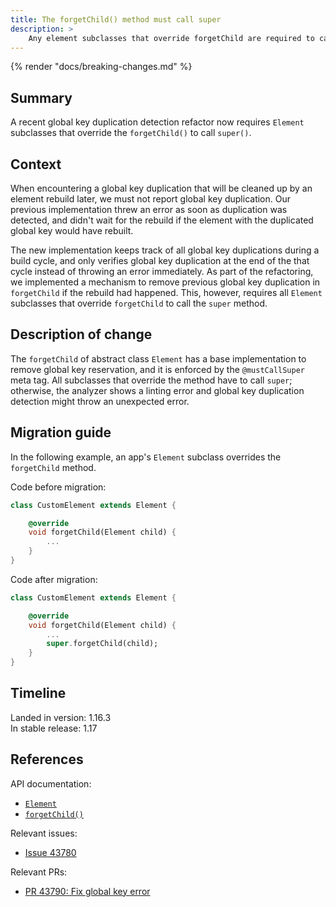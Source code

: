 ```yaml
---
title: The forgetChild() method must call super
description: >
    Any element subclasses that override forgetChild are required to call super.
---
```


{% render "docs/breaking-changes.md" %}

## Summary

A recent global key duplication detection refactor now requires
`Element` subclasses that override the `forgetChild()` to call `super()`.

## Context

When encountering a global key duplication that will be
cleaned up by an element rebuild later,
we must not report global key duplication.
Our previous implementation threw an error as soon as
duplication was detected, and didn't wait for the rebuild if the
element with the duplicated global key would have rebuilt.

The new implementation keeps track of all global
key duplications during a build cycle, and only verifies global
key duplication at the end of the that cycle instead of
throwing an error immediately. As part of the refactoring,
we implemented a mechanism to remove previous global key
duplication in `forgetChild` if the rebuild had happened.
This, however, requires all `Element` subclasses that
override `forgetChild` to call the `super` method.

## Description of change

The `forgetChild` of abstract class `Element` has a base
implementation to remove global key reservation,
and it is enforced by the `@mustCallSuper` meta tag.
All subclasses that override the method have to call `super`;
otherwise, the analyzer shows a linting error and
global key duplication detection might throw an unexpected error.

## Migration guide

In the following example, an app's `Element`
subclass overrides the `forgetChild` method.

Code before migration:

```dart
class CustomElement extends Element {

    @override
    void forgetChild(Element child) {
        ...
    }
}
```

Code after migration:

```dart
class CustomElement extends Element {

    @override
    void forgetChild(Element child) {
        ...
        super.forgetChild(child);
    }
}
```

## Timeline

Landed in version: 1.16.3<br>
In stable release: 1.17

## References

API documentation:

* [`Element`][]
* [`forgetChild()`][]

Relevant issues:

* [Issue 43780][]

Relevant PRs:

* [PR 43790: Fix global key error][]


[`Element`]: {{site.api}}/flutter/widgets/Element-class.html
[`forgetChild()`]: {{site.api}}/flutter/widgets/Element/forgetChild.html
[Issue 43780]: {{site.repo.flutter}}/issues/43780
[PR 43790: Fix global key error]: {{site.repo.flutter}}/pull/46183
